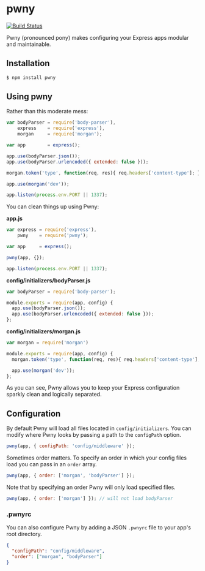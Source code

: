 # pwny

[![Build Status](https://travis-ci.org/anthonator/pwny.svg?branch=master)](https://travis-ci.org/anthonator/pwny)

Pwny (pronounced pony) makes configuring your Express apps modular and maintainable.

## Installation

```bash
$ npm install pwny
```

## Using pwny

Rather than this moderate mess:

```js
var bodyParser = require('body-parser'),
    express    = require('express'),
    morgan     = require('morgan');

var app        = express();

app.use(bodyParser.json());
app.use(bodyParser.urlencoded({ extended: false }));

morgan.token('type', function(req, res){ req.headers['content-type']; });

app.use(morgan('dev'));

app.listen(process.env.PORT || 1337);
```

You can clean things up using Pwny:

**app.js**

```js
var express = require('express'),
    pwny    = require('pwny');

var app     = express();

pwny(app, {});

app.listen(process.env.PORT || 1337);
```

**config/initializers/bodyParser.js**

```js
var bodyParser = require('body-parser');

module.exports = require(app, config) {
  app.use(bodyParser.json());
  app.use(bodyParser.urlencoded({ extended: false }));
};
```

**config/initializers/morgan.js**

```js
var morgan = require('morgan')

module.exports = require(app, config) {
  morgan.token('type', function(req, res){ req.headers['content-type']; });

  app.use(morgan('dev'));
};
```

As you can see, Pwny allows you to keep your Express configuration sparkly clean and logically separated.

## Configuration

By default Pwny will load all files located in ```config/initializers```. You can modify where Pwny looks by passing a path to the ```configPath``` option.

```js
pwny(app, { configPath: 'config/middleware' });
```

Sometimes order matters. To specify an order in which your config files load you can pass in an ```order``` array.

```js
pwny(app, { order: ['morgan', 'bodyParser'] });
```

Note that by specifying an order Pwny will only load specified files.

```js
pwny(app, { order: ['morgan'] }); // will not load bodyParser
```

### .pwnyrc

You can also configure Pwny by adding a JSON ```.pwnyrc``` file to your app's root directory.

```json
{
  "configPath": "config/middleware",
  "order": ["morgan", "bodyParser"]
}
```
